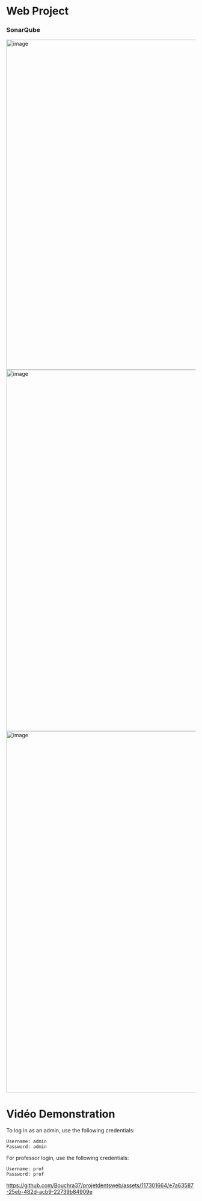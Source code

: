# Web Project


### SonarQube 
<img width="877" alt="image" src="https://github.com/Bouchra37/projetdentsweb/assets/117301664/40324157-54b8-4279-a6d6-42ba043db649">

<img width="960" alt="image" src="https://github.com/Bouchra37/projetdentsweb/assets/117301664/0d0a1ffd-1853-409e-839c-c2105d4d6943">

<img width="960" alt="image" src="https://github.com/Bouchra37/projetdentsweb/assets/117301664/9063a53a-75fe-4091-ae7f-0224cb06529b">



# Vidéo Demonstration 

To log in as an admin, use the following credentials:

    Username: admin
    Password: admin
    
For professor login, use the following credentials:

    Username: prof
    Password: prof




https://github.com/Bouchra37/projetdentsweb/assets/117301664/e7a63587-25eb-482d-acb9-22739b84909e

